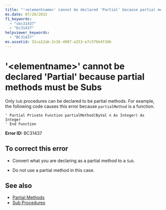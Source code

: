 ```yaml
---
title: "'<elementname>' cannot be declared 'Partial' because partial methods must be Subs"
ms.date: 07/20/2015
f1_keywords: 
  - "vbc31437"
  - "bc31437"
helpviewer_keywords: 
  - "BC31437"
ms.assetid: 31ca12ab-2c26-4907-a253-e7c57bb4f34b
---
```

# '\<elementname>' cannot be declared 'Partial' because partial methods must be Subs
Only `Sub` procedures can be declared to be partial methods. For example, the following code causes this error because `partialMethod` is a function.  
  
```  
' Partial Private Function partialMethod(ByVal n As Integer) As Integer  
' End Function  
```  
  
 **Error ID:** BC31437  
  
## To correct this error  
  
- Convert what you are declaring as a partial method to a `Sub`.  
  
- Do not use a partial method in this case.  
  
## See also

- [Partial Methods](../../visual-basic/programming-guide/language-features/procedures/partial-methods.md)
- [Sub Procedures](../../visual-basic/programming-guide/language-features/procedures/sub-procedures.md)
